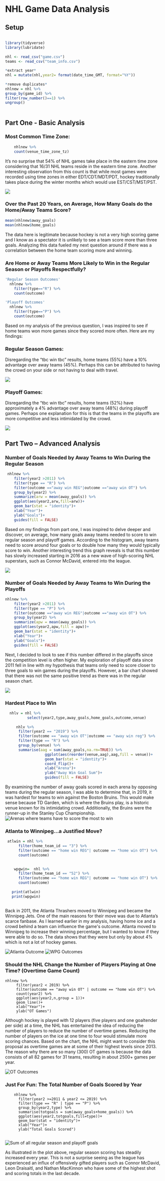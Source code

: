 # NHL Game Data Analysis

## Setup ##
```r

library(tidyverse)
library(lubridate)
    
nhl <- read_csv("game.csv")
teams <- read_csv("team_info.csv")
  
*extract year*
nhl = mutate(nhl,year2= format(date_time_GMT, format="%Y"))
  
*remove duplicates* 
nhlnew = nhl %>% 
group_by(game_id) %>% 
filter(row_number()==1) %>% 
ungroup()
    
```

## Part One - Basic Analysis

### Most Common Time Zone:
```r
    nhlnew %>% 
    count(venue_time_zone_tz)
```
It’s no surprise that 54% of NHL games take place in the eastern time zone considering that 16/31 NHL teams reside in the eastern time zone. Another interesting observation from this count is that while most games were recorded using time zones in either EDT/CDT/MDT/PDT, hockey traditionally takes place during the winter months which would use EST/CST/MST/PST. 


![](https://github.com/1870065s/dataviznhlfinal/blob/main/graphs/timezone2.png?raw=true)

### Over the Past 20 Years, on Average, How Many Goals do the Home/Away Teams Score?
```r
mean(nhlnew$away_goals)
mean(nhlnew$home_goals)
```

The data here is legitimate because hockey is not a very high scoring game and I know as a spectator it is unlikely to see a team score more than three goals. Analyzing this data fueled my next question around if there was a correlation between the home team scoring more and winning. 

### Are Home or Away Teams More Likely to Win in the Regular Season or Playoffs Respectfully? ##
```r
'Regular Season Outcomes'
  nhlnew %>% 
    filter(type=="R") %>% 
    count(outcome)
  
'Playoff Outcomes'
  nhlnew %>% 
    filter(type=="P") %>% 
    count(outcome)
```
Based on my analysis of the previous question, I was inspired to see if home teams won more games since they scored more often. Here are my findings:

### Regular Season Games: ###

Disregarding the “tbc win tbc” results, home teams (55%) have a 10% advantage over away teams (45%). Perhaps this can be attributed to having the crowd on your side or not having to deal with travel. 

![](https://github.com/1870065s/dataviznhlfinal/blob/main/graphs/Regular%20Season%20Outcomes.jpg?raw=true)

### Playoff Games: ###

Disregarding the “tbc win tbc” results, home teams (52%) have approximately a 4% advantage over away teams (48%) during playoff games. Perhaps one explanation for this is that the teams in the playoffs are more competitive and less intimidated by the crowd. 

![](https://github.com/1870065s/dataviznhlfinal/blob/main/graphs/Playoffs%20Outcomes.jpg?raw=true)
 

## Part Two – Advanced Analysis ##

### Number of Goals Needed by Away Teams to Win During the Regular Season ###

```r
 nhlnew %>% 
    filter(year2 >2011) %>% 
    filter(type == "R") %>% 
    filter(outcome =="away win REG"|outcome =="away win OT") %>%
    group_by(year2) %>%  
    summarize(arw = mean(away_goals)) %>% 
    ggplot(aes(year2,arw,fill=arw))+
    geom_bar(stat = "identity")+
    xlab("Year")+
    ylab("Goals")+
    guides(fill = FALSE)
```

Based on my findings from part one, I was inspired to delve deeper and discover, on average, how many goals away teams needed to score to win regular season and playoff games. According to the histogram, away teams need to score around four goals or to double how many they would typically score to win. Another interesting trend this graph reveals is that this number has slowly increased starting in 2016 as a new wave of high-scoring NHL superstars, such as Connor McDavid, entered into the league. 

![](https://github.com/1870065s/dataviznhlfinal/blob/main/graphs/Awayteam%20win%20regular%20season.jpg?raw=true)

### Number of Goals Needed by Away Teams to Win During the Playoffs ###

```r
nhlnew %>% 
    filter(year2 >2011) %>% 
    filter(type == "P") %>% 
    filter(outcome =="away win REG"|outcome =="away win OT") %>%
    group_by(year2) %>%  
    summarize(apw = mean(away_goals)) %>% 
    ggplot(aes(year2,apw,fill = apw))+
    geom_bar(stat = "identity")+
    xlab("Year")+
    ylab("Goals")+
    guides(fill = FALSE)
```

Next, I decided to look to see if this number differed in the playoffs since the competition level is often higher. My exploration of playoff data since 2011 fell in line with my hypothesis that teams only need to score closer to three goals to win games during the playoffs. However, a bar chart showed that there was not the same positive trend as there was in the regular season chart. 

![](https://github.com/1870065s/dataviznhlfinal/blob/main/graphs/Awayteam%20win%20playoffs.jpg?raw=true)


### Hardest Place to Win ###

```r
  nhlv = nhl %>% 
          select(year2,type,away_goals,home_goals,outcome,venue)
   
     nhlv %>% 
      filter(year2 == "2019") %>% 
      filter(outcome == "away win OT"|outcome == "away win reg") %>% 
      filter(type == "R") %>% 
      group_by(venue) %>% 
      summarise(aag = sum(away_goals,na.rm=TRUE)) %>%
                  ggplot(aes(reorder(venue,aag),aag,fill = venue))+
                  geom_bar(stat = "identity")+
                  coord_flip()+
                  xlab("Arena")+
                  ylab("Away Win Goal Sum")+
                  guides(fill = FALSE)
```

By examining the number of away goals scored in each arena by opposing teams during the regular season, I was able to determine that, in 2019, it was hardest for teams to win against the Boston Bruins. This would make sense because TD Garden, which is where the Bruins play, is a historic venue known for its intimidating crowd. Additionally, the Bruins were the runner-up in the Stanley Cup Championship.
![Arenas where teams have to score the most to win](https://github.com/1870065s/dataviznhlfinal/blob/main/graphs/Areana.jpg?raw=true)

### Atlanta to Winnipeg…a Justified Move? ###

```r
 atlwin = nhl %>% 
      filter(home_team_id == "3") %>%
      filter(outcome == "home win REG"| outcome == "home win OT") %>% 
      count(outcome)
     
      
    wpgwin=  nhl %>% 
      filter(home_team_id == "52") %>% 
      filter(outcome == "home win REG"| outcome == "home win OT") %>% 
      count(outcome)
      
   print(atlwin)
   print(wpgwin)
   
```

Back in 2011, the Atlanta Thrashers moved to Winnipeg and became the Winnipeg Jets. One of the main reasons for their move was due to Atlanta’s scarce fanbase. As I learned earlier in my analysis, having home ice and a crowd behind a team can influence the game's outcome. Atlanta moved to Winnipeg to increase their winning percentage, but I wanted to know if they were able to do so. The data shows that they were but only by about 4% which is not a lot of hockey games. 

![Atlanta Outcome](https://github.com/1870065s/dataviznhlfinal/blob/main/graphs/atlwin.jpg?raw=true)
![WPG Outcomes](https://github.com/1870065s/dataviznhlfinal/blob/main/graphs/wpgwin.jpg?raw=true)



### Should the NHL Change the Number of Players Playing at One Time? (Overtime Game Count) ###

```
nhlnew %>% 
     filter(year2 < 2019) %>% 
     filter(outcome == "away win OT" | outcome == "home win OT") %>% 
     count(year2) %>% 
     ggplot(aes(year2,n,group = 1))+
     geom_line()+
     xlab("Year")+
     ylab("OT Games")
```
Although hockey is played with 12 players (five players and one goaltender per side) at a time, the NHL has entertained the idea of reducing the number of players to reduce the number of overtime games. Reducing the number of players on the ice at one time to four would stimulate more scoring chances. Based on the chart, the NHL might want to consider this proposal as overtime games are at some of their highest levels since 2013. The reason why there are so many (300) OT games is because the data consists of all 82 games for 31 teams, resulting in about 2500+ games per year.

![OT Outcomes](https://user-images.githubusercontent.com/83834681/117499390-2b5e3600-af49-11eb-9263-46ed018c8c51.png)


### Just For Fun: The Total Number of Goals Scored by Year ###
```   
    nhlnew %>%
      filter(year2 >=2011 & year2 <= 2019) %>% 
      filter(type == "R" | type == "P") %>% 
      group_by(year2,type) %>%
      summarise(totgoals = sum(away_goals+home_goals)) %>% 
      ggplot(aes(year2,totgoals,fill=type))+
      geom_bar(stat = "identity")+
      xlab("Year")+
      ylab("Total Goals Scored")
      
```
![Sum of all regular season and playoff goals](https://github.com/1870065s/dataviznhlfinal/blob/main/graphs/goalsum.jpg?raw=true)

As illustrated in the plot above, regular season scoring has steadily increased every year. This is not a surprise seeing as the league has experienced an influx of offensively gifted players such as Connor McDavid, Leon Draisaitl, and Nathan MacKinnon who have some of the highest shot and scoring totals in the last decade. 






